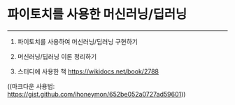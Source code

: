 # 파이토치를 사용한 머신러닝/딥러닝
------------

1. 파이토치를 사용하여 머신러닝/딥러닝 구현하기

2. 머신러닝/딥러닝 이론 정리하기

3. 스터디에 사용한 책 https://wikidocs.net/book/2788


((마크다운 사용법: https://gist.github.com/ihoneymon/652be052a0727ad59601))
